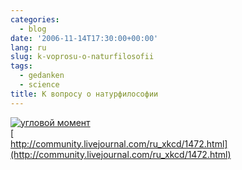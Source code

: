 ```yaml
---
categories:
  - blog
date: '2006-11-14T17:30:00+00:00'
lang: ru
slug: k-voprosu-o-naturfilosofii
tags:
  - gedanken
  - science
title: К вопросу о натурфилософии
---
```




[![угловой момент](http://pics.livejournal.com/yamadharma/pic/00007hhd)](http://pics.livejournal.com/yamadharma/pic/00007hhd)  
[  
http://community.livejournal.com/ru_xkcd/1472.html](http://community.livejournal.com/ru_xkcd/1472.html)